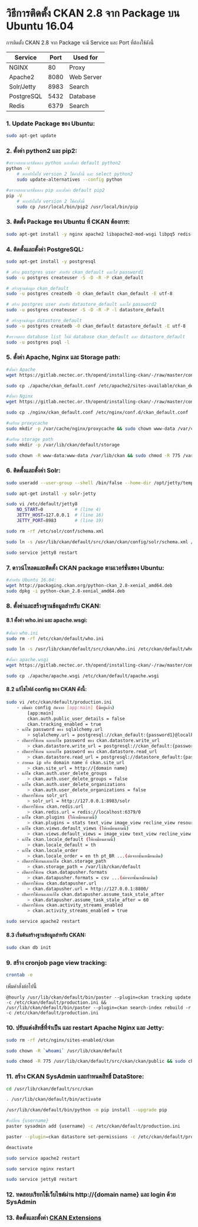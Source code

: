# วิธีการติดตั้ง CKAN 2.8 จาก Package บน Ubuntu 16.04

การติดตั้ง CKAN 2.8 จาก Package จะมี Service และ Port ที่ต้องใช้ดังนี้

| Service | Port | Used for |
| ------- | ---- | -------- |
| NGINX | 80 | Proxy |
| Apache2 | 8080 | Web Server |
| Solr/Jetty | 8983 | Search |
| PostgreSQL | 5432 | Database |
| Redis | 6379 | Search |

### 1. Update Package ของ Ubuntu:
```sh
sudo apt-get update
```

### 2. ตั้งค่า python2 และ pip2:
```sh
#ตรวจสอบเวอร์ชั่นของ python และตั้งค่า default python2
python -V
    # หากยังไม่ใช่ version 2 ใช้คำสั่งนี้ และ select python2
    sudo update-alternatives --config python

#ตรวจสอบเวอร์ชั่นของ pip และตั้งค่า default pip2
pip -V
    # หากยังไม่ใช่ version 2 ใช้คำสั่งนี้
    sudo cp /usr/local/bin/pip2 /usr/local/bin/pip
```

### 3. ติดตั้ง Package ของ Ubuntu ที่ CKAN ต้องการ:
```sh
sudo apt-get install -y nginx apache2 libapache2-mod-wsgi libpq5 redis-server git-core
```

### 4. ติดตั้งและตั้งค่า PostgreSQL:
```sh
sudo apt-get install -y postgresql

# สร้าง postgres user สำหรับ ckan_default และใส่ password1
sudo -u postgres createuser -S -D -R -P ckan_default

# สร้างฐานข้อมูล ckan_default
sudo -u postgres createdb -O ckan_default ckan_default -E utf-8

# สร้าง postgres user สำหรับ datastore_default และใส่ password2
sudo -u postgres createuser -S -D -R -P -l datastore_default

# สร้างฐานข้อมูล datastore_default
sudo -u postgres createdb -O ckan_default datastore_default -E utf-8

#ตรวจสอบ database list ให้มี database ckan_default และ datastore_default
sudo -u postgres psql -l
```

### 5. ตั้งค่า Apache, Nginx และ Storage path:
```sh
#ตั้งค่า Apache
wget https://gitlab.nectec.or.th/opend/installing-ckan/-/raw/master/config/apache/ckan_default.conf -P ./apache

sudo cp ./apache/ckan_default.conf /etc/apache2/sites-available/ckan_default.conf

#ตั้งค่า Nginx
wget https://gitlab.nectec.or.th/opend/installing-ckan/-/raw/master/config/nginx/ckan_default.conf -P ./nginx

sudo cp ./nginx/ckan_default.conf /etc/nginx/conf.d/ckan_default.conf

#เตรียม proxycache
sudo mkdir -p /var/cache/nginx/proxycache && sudo chown www-data /var/cache/nginx/proxycache

#เตรียม storage path
sudo mkdir -p /var/lib/ckan/default/storage

sudo chown -R www-data:www-data /var/lib/ckan && sudo chmod -R 775 /var/lib/ckan
```

### 6. ติดตั้งและตั้งค่า Solr:
```sh
sudo useradd --user-group --shell /bin/false --home-dir /opt/jetty/temp jetty

sudo apt-get install -y solr-jetty

sudo vi /etc/default/jetty8
    NO_START=0            # (line 4)
    JETTY_HOST=127.0.0.1  # (line 16)
    JETTY_PORT=8983       # (line 19)

sudo rm -rf /etc/solr/conf/schema.xml

sudo ln -s /usr/lib/ckan/default/src/ckan/ckan/config/solr/schema.xml /etc/solr/conf/schema.xml

sudo service jetty8 restart
```

### 7. ดาวน์โหลดและติดตั้ง CKAN package ตามเวอร์ชั่นของ Ubuntu:
```sh
#สำหรับ Ubuntu 16.04:
wget http://packaging.ckan.org/python-ckan_2.8-xenial_amd64.deb
sudo dpkg -i python-ckan_2.8-xenial_amd64.deb
```

### 8. ตั้งค่าและสร้างฐานข้อมูลสำหรับ CKAN:
#### 8.1 ตั้งค่า who.ini และ apache.wsgi:
```sh
#ตั้งค่า who.ini
sudo rm -rf /etc/ckan/default/who.ini

sudo ln -s /usr/lib/ckan/default/src/ckan/who.ini /etc/ckan/default/who.ini

#ตั้งค่า apache.wsgi
wget https://gitlab.nectec.or.th/opend/installing-ckan/-/raw/master/config/apache/apache.wsgi -P ./apache

sudo cp ./apache/apache.wsgi /etc/ckan/default/apache.wsgi
```

#### 8.2 แก้ไขไฟล์ config ของ CKAN ดังนี้:
```sh
sudo vi /etc/ckan/default/production.ini
    - เพิ่มค่า config ถัดจาก [app:main] (มีอยู่แล้ว)
        [app:main]
        ckan.auth.public_user_details = false
        ckan.tracking_enabled = true
    - แก้ไข password ของ sqlalchemy.url
        > sqlalchemy.url = postgresql://ckan_default:{password1}@localhost/ckan_default
    - เปิดการใช้งาน และแก้ไข password ของ ckan.datastore.write_url
        > ckan.datastore.write_url = postgresql://ckan_default:{password1}@localhost/datastore_default
    - เปิดการใช้งาน และแก้ไข password ของ ckan.datastore.read_url
        > ckan.datastore.read_url = postgresql://datastore_default:{password2}@localhost/datastore_default
    - กำหนด ip หรือ domain name ที่ ckan.site_url
        > ckan.site_url = http://{domain name}
    - แก้ไข ckan.auth.user_delete_groups
        > ckan.auth.user_delete_groups = false
    - แก้ไข ckan.auth.user_delete_organizations
        > ckan.auth.user_delete_organizations = false
    - เปิดการใช้งาน solr_url
        > solr_url = http://127.0.0.1:8983/solr
    - เปิดการใช้งาน ckan.redis.url
        > ckan.redis.url = redis://localhost:6379/0
    - แก้ไข ckan.plugins (ให้เหมือนตามนี้)
        > ckan.plugins = stats text_view image_view recline_view resource_proxy datastore datapusher webpage_view
    - แก้ไข ckan.views.default_views (ให้เหมือนตามนี้)
        > ckan.views.default_views = image_view text_view recline_view webpage_view
    - แก้ไข ckan.locale_default (ให้เหมือนตามนี้)
        > ckan.locale_default = th
    - แก้ไข ckan.locale_order
        > ckan.locale_order = en th pt_BR ...(ต่อจากนั้นเหมือนเดิม)
    - เปิดการใช้งานและแก้ไข ckan.storage_path
        > ckan.storage_path = /var/lib/ckan/default
    - เปิดการใช้งาน ckan.datapusher.formats
        > ckan.datapusher.formats = csv ...(ต่อจากนั้นเหมือนเดิม)
    - เปิดการใช้งาน ckan.datapusher.url
        > ckan.datapusher.url = http://127.0.0.1:8800/
    - เปิดการใช้งานและแก้ไข ckan.datapusher.assume_task_stale_after
        > ckan.datapusher.assume_task_stale_after = 60
    - เปิดการใช้งาน ckan.activity_streams_enabled
        > ckan.activity_streams_enabled = true

sudo service apache2 restart
```

#### 8.3 เริ่มต้นสร้างฐานข้อมูลสำหรับ CKAN:
```sh
sudo ckan db init
```

### 9. สร้าง cronjob page view tracking:
```sh
crontab -e
```
เพิ่มคำสั่งต่อไปนี้

    @hourly /usr/lib/ckan/default/bin/paster --plugin=ckan tracking update -c /etc/ckan/default/production.ini && /usr/lib/ckan/default/bin/paster --plugin=ckan search-index rebuild -r -c /etc/ckan/default/production.ini

### 10. ปรับแต่งสิทธิ์ที่จำเป็น และ restart Apache Nginx และ Jetty:
```sh
sudo rm -rf /etc/nginx/sites-enabled/ckan

sudo chown -R `whoami` /usr/lib/ckan/default

sudo chmod -R 775 /usr/lib/ckan/default/src/ckan/ckan/public && sudo chown -R www-data:www-data /usr/lib/ckan/default/src/ckan/ckan/public
```

### 11. สร้าง CKAN SysAdmin และกำหนดสิทธิ์ DataStore:

```sh
cd /usr/lib/ckan/default/src/ckan

. /usr/lib/ckan/default/bin/activate

/usr/lib/ckan/default/bin/python -m pip install --upgrade pip

#เปลี่ยน {username}
paster sysadmin add {username} -c /etc/ckan/default/production.ini

paster --plugin=ckan datastore set-permissions -c /etc/ckan/default/production.ini | sudo -u postgres psql --set ON_ERROR_STOP=1

deactivate

sudo service apache2 restart

sudo service nginx restart

sudo service jetty8 restart
```

### 12. ทดสอบเรียกใช้เว็บไซต์ผ่าน http://{domain name} และ login ด้วย SysAdmin

### 13. ติดตั้งและตั้งค่า [CKAN Extensions](ckan-extension.md)

